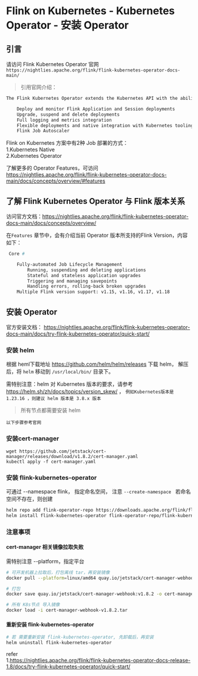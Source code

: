 # Flink on Kubernetes - Kubernetes Operator - 安装 Operator    

## 引言 
请访问 Flink Kubernetes Operator 官网  `https://nightlies.apache.org/flink/flink-kubernetes-operator-docs-main/`  

>引用官网介绍：  
```bash 
The Flink Kubernetes Operator extends the Kubernetes API with the ability to manage and operate Flink Deployments. The operator features the following amongst others:

    Deploy and monitor Flink Application and Session deployments
    Upgrade, suspend and delete deployments
    Full logging and metrics integration
    Flexible deployments and native integration with Kubernetes tooling
    Flink Job Autoscaler
```

Flink on Kubernetes 方案中有2种 Job 部署的方式：    
1.Kubernetes Native     
2.Kubernetes Operator   

了解更多的 Operator Features，可访问 https://nightlies.apache.org/flink/flink-kubernetes-operator-docs-main/docs/concepts/overview/#features        

## 了解 Flink Kubernetes Operator 与 Flink 版本关系 
访问官方文档：https://nightlies.apache.org/flink/flink-kubernetes-operator-docs-main/docs/concepts/overview/    

在`Features` 章节中，会有介绍当前 Operator 版本所支持的Flink Version，内容如下：   
```bash 
 Core #

    Fully-automated Job Lifecycle Management
        Running, suspending and deleting applications
        Stateful and stateless application upgrades
        Triggering and managing savepoints
        Handling errors, rolling-back broken upgrades
    Multiple Flink version support: v1.15, v1.16, v1.17, v1.18
```

## 安装 Operator 
官方安装文档： https://nightlies.apache.org/flink/flink-kubernetes-operator-docs-main/docs/try-flink-kubernetes-operator/quick-start/   

### 安装 helm   
根据 heml下载地址 https://github.com/helm/helm/releases 下载 helm， 解压后，将 `helm` 移动到 `/usr/local/bin/` 目录下。     

需特别注意：helm 对 Kubernetes 版本的要求，请参考 https://helm.sh/zh/docs/topics/version_skew/ ， `例如Kubernetes版本是 1.23.16 ，则建议 helm 版本是 3.8.x 版本`    

>所有节点都需要安装 helm    

`以下步骤参考官网`   

### 安装cert-manager  
```
wget https://github.com/jetstack/cert-manager/releases/download/v1.8.2/cert-manager.yaml   
kubectl apply -f cert-manager.yaml  
```

### 安装 flink-kubernetes-operator  
可通过 --namespace flink， 指定命名空间， 注意 `--create-namespace ` 若命名空间不存在，则创建   
```bash 
helm repo add flink-operator-repo https://downloads.apache.org/flink/flink-kubernetes-operator-1.8.0/
helm install flink-kubernetes-operator flink-operator-repo/flink-kubernetes-operator --namespace flink --create-namespace 
```

### 注意事项   

#### cert-manager 相关镜像拉取失败  
需特别注意 --platform，指定平台 
```bash 
# 可开发机器上拉取后，打包离线 tar，再安装镜像 
docker pull --platform=linux/amd64 quay.io/jetstack/cert-manager-webhook:v1.8.2

# 打包 
docker save quay.io/jetstack/cert-manager-webhook:v1.8.2 -o cert-manager-webhook-v1.8.2.tar

# 所有 K8s节点 导入镜像
docker load -i cert-manager-webhook-v1.8.2.tar
```

#### 重新安装 flink-kubernetes-operator
```bash 
# 若 需要重新安装 flink-kubernetes-operator, 先卸载后，再安装   
helm uninstall flink-kubernetes-operator 
```


refer   
1.https://nightlies.apache.org/flink/flink-kubernetes-operator-docs-release-1.8/docs/try-flink-kubernetes-operator/quick-start/              

